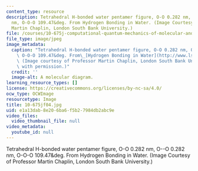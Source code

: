 ```yaml
---
content_type: resource
description: Tetrahedral H-bonded water pentamer figure, O-O 0.282 nm, O--O 0.282
  nm, O-O-O 109.47&deg. From Hydrogen Bonding in Water. (Image Courtesy of Professor
  Martin Chaplin, London South Bank University.)
file: /courses/10-675j-computational-quantum-mechanics-of-molecular-and-extended-systems-fall-2004/e1a13dab8e206ba6f5b27984db2abc9e_10-675jf04.jpg
file_type: image/jpeg
image_metadata:
  caption: "Tetrahedral H-bonded water pentamer figure, O-O 0.282 nm, O--O 0.282 nm,\
    \ O-O-O 109.47&deg. From\_[Hydrogen Bonding in Water](http://www.lsbu.ac.uk/water/hbond.html).\
    \ (Image courtesy of Professor Martin Chaplin, London South Bank University. Used\
    \ with permission.)"
  credit: ''
  image-alt: A molecular diagram.
learning_resource_types: []
license: https://creativecommons.org/licenses/by-nc-sa/4.0/
ocw_type: OCWImage
resourcetype: Image
title: 10-675jf04.jpg
uid: e1a13dab-8e20-6ba6-f5b2-7984db2abc9e
video_files:
  video_thumbnail_file: null
video_metadata:
  youtube_id: null
---
```

Tetrahedral H-bonded water pentamer figure, O-O 0.282 nm, O--O 0.282 nm, O-O-O 109.47&deg. From Hydrogen Bonding in Water. (Image Courtesy of Professor Martin Chaplin, London South Bank University.)
